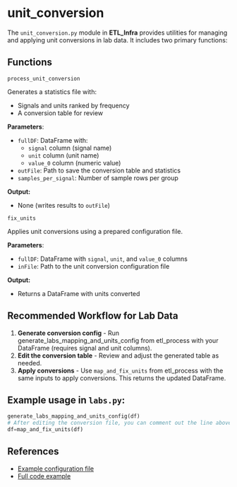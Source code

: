 # unit_conversion

The `unit_conversion.py` module in **ETL_Infra** provides utilities for managing and applying unit conversions in lab data. It includes two primary functions:


## Functions
`process_unit_conversion`

Generates a statistics file with:

* Signals and units ranked by frequency
* A conversion table for review

**Parameters**: 
* `fullDF`: DataFrame with:
    - `signal` column (signal name)
    - `unit` column (unit name)
    - `value_0` column (numeric value)
* `outFile`: Path to save the conversion table and statistics
* `samples_per_signal`: Number of sample rows per group

**Output:**
* None (writes results to `outFile`)

`fix_units`

Applies unit conversions using a prepared configuration file.

**Parameters**: 
* `fullDF`: DataFrame with `signal`, `unit`, and `value_0` columns
* `inFile`: Path to the unit conversion configuration file

**Output:**
* Returns a DataFrame with units converted

## Recommended Workflow for Lab Data

1. **Generate conversion config** - Run generate_labs_mapping_and_units_config from etl_process with your DataFrame (requires signal and unit columns).
2. **Edit the conversion table** - Review and adjust the generated table as needed.
3. **Apply conversions** - Use `map_and_fix_units` from etl_process with the same inputs to apply conversions.
This returns the updated DataFrame.

## Example usage in `labs.py`:

```python
generate_labs_mapping_and_units_config(df)
# After editing the conversion file, you can comment out the line above to avoid regenerating it.
df=map_and_fix_units(df)
```

## References

* [Example configuration file](config%20file%20of%20unit%20conversion.md)
* [Full code example](Full%20code%20example%20-%20LungFlag%20Taiwan%20labs.md)